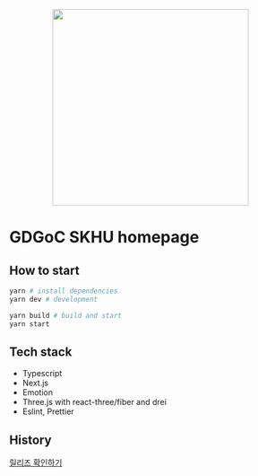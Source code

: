 <div align="center">
  <img src="https://github.com/user-attachments/assets/d42c3ca7-5b1d-41e0-91cc-a5957feb5b7c" width="350" />
</div>

# GDGoC SKHU homepage

</div>

## How to start

```bash
yarn # install dependencies
yarn dev # development

yarn build # build and start
yarn start
```

## Tech stack

- Typescript
- Next.js
- Emotion
- Three.js with react-three/fiber and drei
- Eslint, Prettier

## History

[릴리즈 확인하기](https://github.com/GDSC-SKHU/www.gdsc-skhu.com/releases)